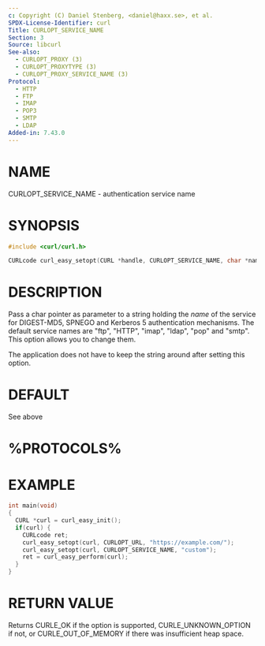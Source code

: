 ```yaml
---
c: Copyright (C) Daniel Stenberg, <daniel@haxx.se>, et al.
SPDX-License-Identifier: curl
Title: CURLOPT_SERVICE_NAME
Section: 3
Source: libcurl
See-also:
  - CURLOPT_PROXY (3)
  - CURLOPT_PROXYTYPE (3)
  - CURLOPT_PROXY_SERVICE_NAME (3)
Protocol:
  - HTTP
  - FTP
  - IMAP
  - POP3
  - SMTP
  - LDAP
Added-in: 7.43.0
---
```


# NAME

CURLOPT_SERVICE_NAME - authentication service name

# SYNOPSIS

~~~c
#include <curl/curl.h>

CURLcode curl_easy_setopt(CURL *handle, CURLOPT_SERVICE_NAME, char *name);
~~~

# DESCRIPTION

Pass a char pointer as parameter to a string holding the *name* of the service
for DIGEST-MD5, SPNEGO and Kerberos 5 authentication mechanisms. The default
service names are "ftp", "HTTP", "imap", "ldap", "pop" and "smtp". This option
allows you to change them.

The application does not have to keep the string around after setting this
option.

# DEFAULT

See above

# %PROTOCOLS%

# EXAMPLE

~~~c
int main(void)
{
  CURL *curl = curl_easy_init();
  if(curl) {
    CURLcode ret;
    curl_easy_setopt(curl, CURLOPT_URL, "https://example.com/");
    curl_easy_setopt(curl, CURLOPT_SERVICE_NAME, "custom");
    ret = curl_easy_perform(curl);
  }
}
~~~

# RETURN VALUE

Returns CURLE_OK if the option is supported, CURLE_UNKNOWN_OPTION if not, or
CURLE_OUT_OF_MEMORY if there was insufficient heap space.
